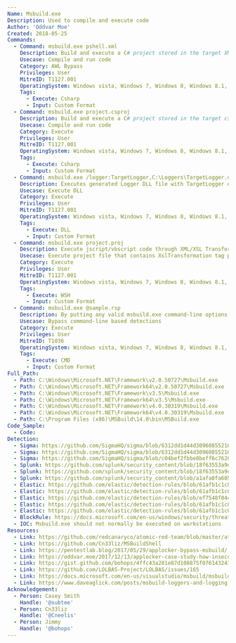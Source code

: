 ```yaml
---
Name: Msbuild.exe
Description: Used to compile and execute code
Author: 'Oddvar Moe'
Created: 2018-05-25
Commands:
  - Command: msbuild.exe pshell.xml
    Description: Build and execute a C# project stored in the target XML file.
    Usecase: Compile and run code
    Category: AWL Bypass
    Privileges: User
    MitreID: T1127.001
    OperatingSystem: Windows vista, Windows 7, Windows 8, Windows 8.1, Windows 10, Windows 11
    Tags:
      - Execute: Csharp
      - Input: Custom Format
  - Command: msbuild.exe project.csproj
    Description: Build and execute a C# project stored in the target csproj file.
    Usecase: Compile and run code
    Category: Execute
    Privileges: User
    MitreID: T1127.001
    OperatingSystem: Windows vista, Windows 7, Windows 8, Windows 8.1, Windows 10, Windows 11
    Tags:
      - Execute: Csharp
      - Input: Custom Format
  - Command: msbuild.exe /logger:TargetLogger,C:\Loggers\TargetLogger.dll;MyParameters,Foo
    Description: Executes generated Logger DLL file with TargetLogger export
    Usecase: Execute DLL
    Category: Execute
    Privileges: User
    MitreID: T1127.001
    OperatingSystem: Windows vista, Windows 7, Windows 8, Windows 8.1, Windows 10, Windows 11
    Tags:
      - Execute: DLL
      - Input: Custom Format
  - Command: msbuild.exe project.proj
    Description: Execute jscript/vbscript code through XML/XSL Transformation. Requires Visual Studio MSBuild v14.0+.
    Usecase: Execute project file that contains XslTransformation tag parameters
    Category: Execute
    Privileges: User
    MitreID: T1127.001
    OperatingSystem: Windows vista, Windows 7, Windows 8, Windows 8.1, Windows 10, Windows 11
    Tags:
      - Execute: WSH
      - Input: Custom Format
  - Command: msbuild.exe @sample.rsp
    Description: By putting any valid msbuild.exe command-line options in an RSP file and calling it as above will interpret the options as if they were passed on the command line.
    Usecase: Bypass command-line based detections
    Category: Execute
    Privileges: User
    MitreID: T1036
    OperatingSystem: Windows vista, Windows 7, Windows 8, Windows 8.1, Windows 10, Windows 11
    Tags:
      - Execute: CMD
      - Input: Custom Format
Full_Path:
  - Path: C:\Windows\Microsoft.NET\Framework\v2.0.50727\Msbuild.exe
  - Path: C:\Windows\Microsoft.NET\Framework64\v2.0.50727\Msbuild.exe
  - Path: C:\Windows\Microsoft.NET\Framework\v3.5\Msbuild.exe
  - Path: C:\Windows\Microsoft.NET\Framework64\v3.5\Msbuild.exe
  - Path: C:\Windows\Microsoft.NET\Framework\v4.0.30319\Msbuild.exe
  - Path: C:\Windows\Microsoft.NET\Framework64\v4.0.30319\Msbuild.exe
  - Path: C:\Program Files (x86)\MSBuild\14.0\bin\MSBuild.exe
Code_Sample:
  - Code:
Detection:
  - Sigma: https://github.com/SigmaHQ/sigma/blob/6312dd1d44d309608552105c334948f793e89f48/rules/windows/file/file_event/file_event_win_shell_write_susp_directory.yml
  - Sigma: https://github.com/SigmaHQ/sigma/blob/6312dd1d44d309608552105c334948f793e89f48/rules/windows/process_creation/proc_creation_win_msbuild_susp_parent_process.yml
  - Sigma: https://github.com/SigmaHQ/sigma/blob/c04bef2fbbe8beff6c7620d5d7ea6872dbe7acba/rules/windows/network_connection/net_connection_win_silenttrinity_stager_msbuild_activity.yml
  - Splunk: https://github.com/splunk/security_content/blob/18f63553a9dc1a34122fa123deae2b2f9b9ea391/detections/endpoint/suspicious_msbuild_spawn.yml
  - Splunk: https://github.com/splunk/security_content/blob/18f63553a9dc1a34122fa123deae2b2f9b9ea391/detections/endpoint/suspicious_msbuild_rename.yml
  - Splunk: https://github.com/splunk/security_content/blob/a1afa0fa605639cbef7d528dec46ce7c8112194a/detections/endpoint/msbuild_suspicious_spawned_by_script_process.yml
  - Elastic: https://github.com/elastic/detection-rules/blob/61afb1c1c0c3f50637b1bb194f3e6fb09f476e50/rules/windows/defense_evasion_msbuild_beacon_sequence.toml
  - Elastic: https://github.com/elastic/detection-rules/blob/61afb1c1c0c3f50637b1bb194f3e6fb09f476e50/rules/windows/defense_evasion_msbuild_making_network_connections.toml
  - Elastic: https://github.com/elastic/detection-rules/blob/ef7548f04c4341e0d1a172810330d59453f46a21/rules/windows/defense_evasion_execution_msbuild_started_by_script.toml
  - Elastic: https://github.com/elastic/detection-rules/blob/61afb1c1c0c3f50637b1bb194f3e6fb09f476e50/rules/windows/defense_evasion_execution_msbuild_started_by_office_app.toml
  - Elastic: https://github.com/elastic/detection-rules/blob/61afb1c1c0c3f50637b1bb194f3e6fb09f476e50/rules/windows/defense_evasion_execution_msbuild_started_renamed.toml
  - BlockRule: https://docs.microsoft.com/en-us/windows/security/threat-protection/windows-defender-application-control/microsoft-recommended-block-rules
  - IOC: Msbuild.exe should not normally be executed on workstations
Resources:
  - Link: https://github.com/redcanaryco/atomic-red-team/blob/master/atomics/T1127/T1127.md
  - Link: https://github.com/Cn33liz/MSBuildShell
  - Link: https://pentestlab.blog/2017/05/29/applocker-bypass-msbuild/
  - Link: https://oddvar.moe/2017/12/13/applocker-case-study-how-insecure-is-it-really-part-1/
  - Link: https://gist.github.com/bohops/4ffc43a281e87d108875f07614324191
  - Link: https://github.com/LOLBAS-Project/LOLBAS/issues/165
  - Link: https://docs.microsoft.com/en-us/visualstudio/msbuild/msbuild-response-files
  - Link: https://www.daveaglick.com/posts/msbuild-loggers-and-logging-events
Acknowledgement:
  - Person: Casey Smith
    Handle: '@subtee'
  - Person: Cn33liz
    Handle: '@Cneelis'
  - Person: Jimmy
    Handle: '@bohops'
---
```

